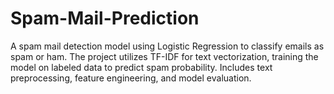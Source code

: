 # Spam-Mail-Prediction
A spam mail detection model using Logistic Regression to classify emails as spam or ham. The project utilizes TF-IDF for text vectorization, training the model on labeled data to predict spam probability. Includes text preprocessing, feature engineering, and model evaluation.
